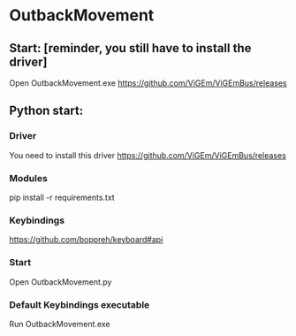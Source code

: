 # OutbackMovement

## Start: [reminder, you still have to install the driver]
Open OutbackMovement.exe  https://github.com/ViGEm/ViGEmBus/releases

## Python start:

### Driver
You need to install this driver https://github.com/ViGEm/ViGEmBus/releases

### Modules
pip install -r requirements.txt

### Keybindings
https://github.com/boppreh/keyboard#api

### Start
Open OutbackMovement.py

### Default Keybindings executable 

Run OutbackMovement.exe
